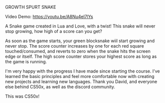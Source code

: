 GROWTH SPURT SNAKE

Video Demo: https://youtu.be/A8Nu4eI7lYs

A Snake game created in Lua and Love, with a twist!
This snake will never stop growing, how high of a score can you get?

As soon as the game starts, your green blocksnake wiil start growing and never stop. The score counter increases by one for each red square touched/consumed, and reverts to zero when the snake hits the screen edge or itself. The high score counter stores your highest score as long as the game is running. 

I'm very happy with the progress I have made since starting the course. I've learned the basic principles and feel more comfortable now with creating new projects and learning new languages. Thank you David, and everyone else behind CS50x, as well as the discord community. 

This was CS50x!